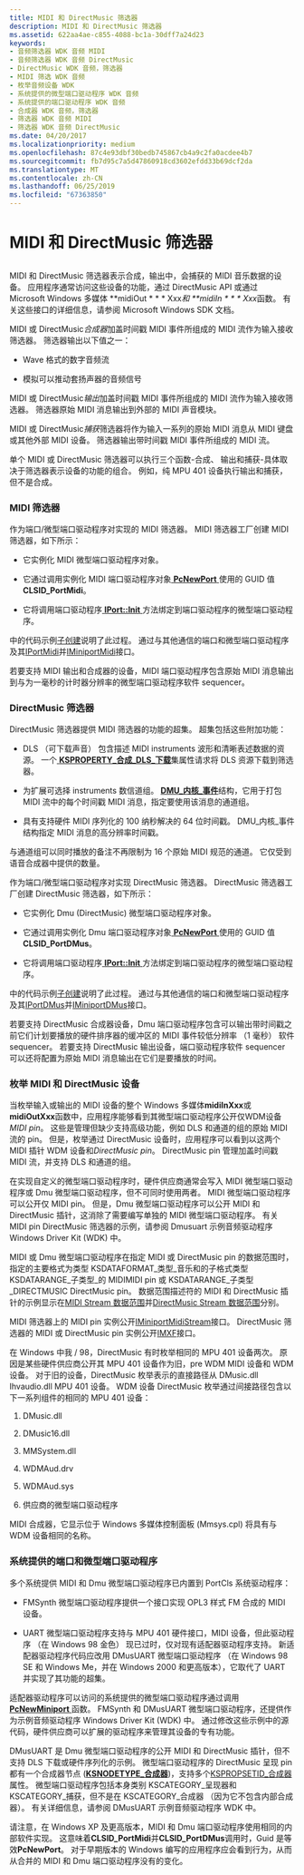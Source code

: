```yaml
---
title: MIDI 和 DirectMusic 筛选器
description: MIDI 和 DirectMusic 筛选器
ms.assetid: 622aa4ae-c855-4088-bc1a-30dff7a24d23
keywords:
- 音频筛选器 WDK 音频 MIDI
- 音频筛选器 WDK 音频 DirectMusic
- DirectMusic WDK 音频，筛选器
- MIDI 筛选 WDK 音频
- 枚举音频设备 WDK
- 系统提供的微型端口驱动程序 WDK 音频
- 系统提供的端口驱动程序 WDK 音频
- 合成器 WDK 音频，筛选器
- 筛选器 WDK 音频 MIDI
- 筛选器 WDK 音频 DirectMusic
ms.date: 04/20/2017
ms.localizationpriority: medium
ms.openlocfilehash: 87c4e93dbf30bedb745867cb4a9c2fa0acdee4b7
ms.sourcegitcommit: fb7d95c7a5d47860918cd3602efdd33b69dcf2da
ms.translationtype: MT
ms.contentlocale: zh-CN
ms.lasthandoff: 06/25/2019
ms.locfileid: "67363850"
---
```

# <a name="midi-and-directmusic-filters"></a>MIDI 和 DirectMusic 筛选器


## <span id="midi_and_directmusic_filters"></span><span id="MIDI_AND_DIRECTMUSIC_FILTERS"></span>


MIDI 和 DirectMusic 筛选器表示合成，输出中，会捕获的 MIDI 音乐数据的设备。 应用程序通常访问这些设备的功能，通过 DirectMusic API 或通过 Microsoft Windows 多媒体 **midiOut * * * Xxx*和 **midiIn * * * Xxx*函数。 有关这些接口的详细信息，请参阅 Microsoft Windows SDK 文档。

MIDI 或 DirectMusic*合成器*加盖时间戳 MIDI 事件所组成的 MIDI 流作为输入接收筛选器。 筛选器输出以下值之一：

-   Wave 格式的数字音频流

-   模拟可以推动套扬声器的音频信号

MIDI 或 DirectMusic*输出*加盖时间戳 MIDI 事件所组成的 MIDI 流作为输入接收筛选器。 筛选器原始 MIDI 消息输出到外部的 MIDI 声音模块。

MIDI 或 DirectMusic*捕获*筛选器将作为输入一系列的原始 MIDI 消息从 MIDI 键盘或其他外部 MIDI 设备。 筛选器输出带时间戳 MIDI 事件所组成的 MIDI 流。

单个 MIDI 或 DirectMusic 筛选器可以执行三个函数-合成、 输出和捕获-具体取决于筛选器表示设备的功能的组合。 例如，纯 MPU 401 设备执行输出和捕获，但不是合成。

### <a name="span-idmidifilterspanspan-idmidifilterspanspan-idmidifilterspanmidi-filter"></a><span id="MIDI_Filter"></span><span id="midi_filter"></span><span id="MIDI_FILTER"></span>MIDI 筛选器

作为端口/微型端口驱动程序对实现的 MIDI 筛选器。 MIDI 筛选器工厂创建 MIDI 筛选器，如下所示：

-   它实例化 MIDI 微型端口驱动程序对象。

-   它通过调用实例化 MIDI 端口驱动程序对象[ **PcNewPort** ](https://docs.microsoft.com/windows-hardware/drivers/ddi/content/portcls/nf-portcls-pcnewport)使用的 GUID 值**CLSID\_PortMidi**。

-   它将调用端口驱动程序[ **IPort::Init** ](https://docs.microsoft.com/windows-hardware/drivers/ddi/content/portcls/nf-portcls-iport-init)方法绑定到端口驱动程序的微型端口驱动程序。

中的代码示例[子创建](subdevice-creation.md)说明了此过程。 通过与其他通信的端口和微型端口驱动程序及其[IPortMidi](https://docs.microsoft.com/windows-hardware/drivers/ddi/content/portcls/nn-portcls-iportmidi)并[IMiniportMidi](https://docs.microsoft.com/windows-hardware/drivers/ddi/content/portcls/nn-portcls-iminiportmidi)接口。

若要支持 MIDI 输出和合成器的设备，MIDI 端口驱动程序包含原始 MIDI 消息输出到与为一毫秒的计时器分辨率的微型端口驱动程序软件 sequencer。

### <a name="span-iddirectmusicfilterspanspan-iddirectmusicfilterspanspan-iddirectmusicfilterspandirectmusic-filter"></a><span id="DirectMusic_Filter"></span><span id="directmusic_filter"></span><span id="DIRECTMUSIC_FILTER"></span>DirectMusic 筛选器

DirectMusic 筛选器提供 MIDI 筛选器的功能的超集。 超集包括这些附加功能：

-   DLS （可下载声音） 包含描述 MIDI instruments 波形和清晰表述数据的资源。 一个[ **KSPROPERTY\_合成\_DLS\_下载**](https://docs.microsoft.com/previous-versions/ff537396(v=vs.85))集属性请求将 DLS 资源下载到筛选器。

-   为扩展可选择 instruments 数信道组。 [ **DMU\_内核\_事件**](https://docs.microsoft.com/windows-hardware/drivers/ddi/content/dmusicks/ns-dmusicks-_dmus_kernel_event)结构，它用于打包 MIDI 流中的每个时间戳 MIDI 消息，指定要使用该消息的通道组。

-   具有支持硬件 MIDI 序列化的 100 纳秒解决的 64 位时间戳。 DMU\_内核\_事件结构指定 MIDI 消息的高分辨率时间戳。

与通道组可以同时播放的备注不再限制为 16 个原始 MIDI 规范的通道。 它仅受到语音合成器中提供的数量。

作为端口/微型端口驱动程序对实现 DirectMusic 筛选器。 DirectMusic 筛选器工厂创建 DirectMusic 筛选器，如下所示：

-   它实例化 Dmu (DirectMusic) 微型端口驱动程序对象。

-   它通过调用实例化 Dmu 端口驱动程序对象[ **PcNewPort** ](https://docs.microsoft.com/windows-hardware/drivers/ddi/content/portcls/nf-portcls-pcnewport)使用的 GUID 值**CLSID\_PortDMus**。

-   它将调用端口驱动程序[ **IPort::Init** ](https://docs.microsoft.com/windows-hardware/drivers/ddi/content/portcls/nf-portcls-iport-init)方法绑定到端口驱动程序的微型端口驱动程序。

中的代码示例[子创建](subdevice-creation.md)说明了此过程。 通过与其他通信的端口和微型端口驱动程序及其[IPortDMus](https://docs.microsoft.com/windows-hardware/drivers/ddi/content/dmusicks/nn-dmusicks-iportdmus)并[IMiniportDMus](https://docs.microsoft.com/windows-hardware/drivers/ddi/content/dmusicks/nn-dmusicks-iminiportdmus)接口。

若要支持 DirectMusic 合成器设备，Dmu 端口驱动程序包含可以输出带时间戳之前它们计划要播放的硬件排序器的缓冲区的 MIDI 事件较低分辨率 （1 毫秒） 软件 sequencer。 若要支持 DirectMusic 输出设备，端口驱动程序软件 sequencer 可以还将配置为原始 MIDI 消息输出在它们是要播放的时间。

### <a name="span-idenumeratingmidianddirectmusicdevicesspanspan-idenumeratingmidianddirectmusicdevicesspanspan-idenumeratingmidianddirectmusicdevicesspanenumerating-midi-and-directmusic-devices"></a><span id="Enumerating_MIDI_and_DirectMusic_Devices"></span><span id="enumerating_midi_and_directmusic_devices"></span><span id="ENUMERATING_MIDI_AND_DIRECTMUSIC_DEVICES"></span>枚举 MIDI 和 DirectMusic 设备

当枚举输入或输出的 MIDI 设备的整个 Windows 多媒体**midiInXxx**或**midiOutXxx**函数中，应用程序能够看到其微型端口驱动程序公开仅WDM设备*MIDI pin*。 这些是管理但缺少支持高级功能，例如 DLS 和通道的组的原始 MIDI 流的 pin。 但是，枚举通过 DirectMusic 设备时，应用程序可以看到以这两个 MIDI 插针 WDM 设备和*DirectMusic pin*。 DirectMusic pin 管理加盖时间戳 MIDI 流，并支持 DLS 和通道的组。

在实现自定义的微型端口驱动程序时，硬件供应商通常会写入 MIDI 微型端口驱动程序或 Dmu 微型端口驱动程序，但不可同时使用两者。 MIDI 微型端口驱动程序可以公开仅 MIDI pin。 但是，Dmu 微型端口驱动程序可以公开 MIDI 和 DirectMusic 插针，这消除了需要编写单独的 MIDI 微型端口驱动程序。 有关 MIDI pin DirectMusic 筛选器的示例，请参阅 Dmusuart 示例音频驱动程序 Windows Driver Kit (WDK) 中。

MIDI 或 Dmu 微型端口驱动程序在指定 MIDI 或 DirectMusic pin 的数据范围时，指定的主要格式为类型 KSDATAFORMAT\_类型\_音乐和的子格式类型 KSDATARANGE\_子类型\_的 MIDIMIDI pin 或 KSDATARANGE\_子类型\_DIRECTMUSIC DirectMusic pin。 数据范围描述符的 MIDI 和 DirectMusic 插针的示例显示在[MIDI Stream 数据范围](midi-stream-data-range.md)并[DirectMusic Stream 数据范围](directmusic-stream-data-range.md)分别。

MIDI 筛选器上的 MIDI pin 实例公开[IMiniportMidiStream](https://docs.microsoft.com/windows-hardware/drivers/ddi/content/portcls/nn-portcls-iminiportmidistream)接口。 DirectMusic 筛选器的 MIDI 或 DirectMusic pin 实例公开[IMXF](https://docs.microsoft.com/windows-hardware/drivers/ddi/content/dmusicks/nn-dmusicks-imxf)接口。

在 Windows 中我 / 98，DirectMusic 有时枚举相同的 MPU 401 设备两次。 原因是某些硬件供应商公开其 MPU 401 设备作为旧，pre WDM MIDI 设备和 WDM 设备。 对于旧的设备，DirectMusic 枚举表示的直接路径从 DMusic.dll Ihvaudio.dll MPU 401 设备。 WDM 设备 DirectMusic 枚举通过间接路径包含以下一系列组件的相同的 MPU 401 设备：

1.  DMusic.dll

2.  DMusic16.dll

3.  MMSystem.dll

4.  WDMAud.drv

5.  WDMAud.sys

6.  供应商的微型端口驱动程序

MIDI 合成器，它显示位于 Windows 多媒体控制面板 (Mmsys.cpl) 将具有与 WDM 设备相同的名称。

### <a name="span-idsystem-suppliedportandminiportdriversspanspan-idsystem-suppliedportandminiportdriversspanspan-idsystem-suppliedportandminiportdriversspansystem-supplied-port-and-miniport-drivers"></a><span id="System-Supplied_Port_and_Miniport_Drivers"></span><span id="system-supplied_port_and_miniport_drivers"></span><span id="SYSTEM-SUPPLIED_PORT_AND_MINIPORT_DRIVERS"></span>系统提供的端口和微型端口驱动程序

多个系统提供 MIDI 和 Dmu 微型端口驱动程序已内置到 PortCls 系统驱动程序：

-   FMSynth 微型端口驱动程序提供一个接口实现 OPL3 样式 FM 合成的 MIDI 设备。

-   UART 微型端口驱动程序支持与 MPU 401 硬件接口，MIDI 设备，但此驱动程序 （在 Windows 98 金色） 现已过时，仅对现有适配器驱动程序支持。 新适配器驱动程序代码应改用 DMusUART 微型端口驱动程序 （在 Windows 98 SE 和 Windows Me，并在 Windows 2000 和更高版本），它取代了 UART 并实现了其功能的超集。

适配器驱动程序可以访问的系统提供的微型端口驱动程序通过调用[ **PcNewMiniport** ](https://docs.microsoft.com/windows-hardware/drivers/ddi/content/portcls/nf-portcls-pcnewminiport)函数。 FMSynth 和 DMusUART 微型端口驱动程序，还提供作为示例音频驱动程序 Windows Driver Kit (WDK) 中。 通过修改这些示例中的源代码，硬件供应商可以扩展的驱动程序来管理其设备的专有功能。

DMusUART 是 Dmu 微型端口驱动程序的公开 MIDI 和 DirectMusic 插针，但不支持 DLS 下载或硬件序列化的示例。 微型端口驱动程序的 DirectMusic 呈现 pin 都有一个合成器节点 ([**KSNODETYPE\_合成器**](https://docs.microsoft.com/windows-hardware/drivers/audio/ksnodetype-synthesizer))，支持多个[KSPROPSETID\_合成器](https://docs.microsoft.com/windows-hardware/drivers/audio/kspropsetid-synth)属性。 微型端口驱动程序包括本身类别 KSCATEGORY\_呈现器和 KSCATEGORY\_捕获，但不是在 KSCATEGORY\_合成器 （因为它不包含内部合成器）。 有关详细信息，请参阅 DMusUART 示例音频驱动程序 WDK 中。

请注意，在 Windows XP 及更高版本，MIDI 和 Dmu 端口驱动程序使用相同的内部软件实现。 这意味着**CLSID\_PortMidi**并**CLSID\_PortDMus**调用时，Guid 是等效**PcNewPort**。 对于早期版本的 Windows 编写的应用程序应会看到行为，从而从合并的 MIDI 和 Dmu 端口驱动程序没有的变化。

 

 




